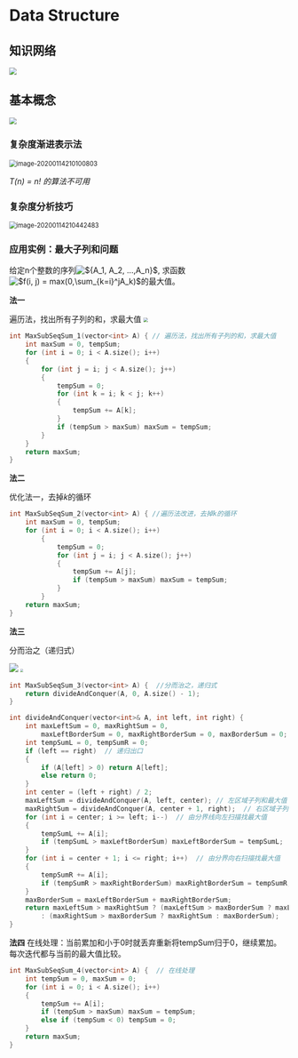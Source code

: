 # Data Structure


## 知识网络

<img src="Data%20Structure.assets/%E7%9F%A5%E8%AF%86%E7%BD%91%E7%BB%9C.jpg" style="zoom:80%;" />



## 基本概念

<img src="Data%20Structure.assets/%E5%9F%BA%E6%9C%AC%E6%A6%82%E5%BF%B5.jpg" style="zoom:80%;" />



### 复杂度渐进表示法

<img src="Data%20Structure.assets/image-20200114210100803.png" alt="image-20200114210100803" style="zoom:80%;" />

*T(n) = n! 的算法不可用*

### 复杂度分析技巧

<img src="Data%20Structure.assets/image-20200114210442483.png" alt="image-20200114210442483" style="zoom:80%;" />


### 应用实例：最大子列和问题

给定n个整数的序列<img src="https://latex.codecogs.com/gif.latex?${A_1,&space;A_2,&space;...,A_n}$" title="${A_1, A_2, ...,A_n}$" />, 求函数<img src="https://latex.codecogs.com/gif.latex?$f(i,&space;j)&space;=&space;max(0,\sum_{k=i}^jA_k)$" title="$f(i, j) = max(0,\sum_{k=i}^jA_k)$" />的最大值。

**法一**

遍历法，找出所有子列的和，求最大值
<img src="Data%20Structure.assets/20200117_111218541_iOS.png" style="zoom: 50%;" align="center">

```c++
int MaxSubSeqSum_1(vector<int> A) { // 遍历法，找出所有子列的和，求最大值
    int maxSum = 0, tempSum;
    for (int i = 0; i < A.size(); i++)
    {
        for (int j = i; j < A.size(); j++)
        {
            tempSum = 0;
            for (int k = i; k < j; k++)
            {
                tempSum += A[k];
            }
            if (tempSum > maxSum) maxSum = tempSum;
        }
    }
    return maxSum;
}
```
**法二**

优化法一，去掉*k*的循环

```c++
int MaxSubSeqSum_2(vector<int> A) { //遍历法改进，去掉k的循环
    int maxSum = 0, tempSum;
    for (int i = 0; i < A.size(); i++)
        {
            tempSum = 0;
            for (int j = i; j < A.size(); j++)
            {
                tempSum += A[j];
                if (tempSum > maxSum) maxSum = tempSum;
            }
        }
    return maxSum;
}
```

**法三**

分而治之（递归式）

![](Data%20Structure.assets/20200117_111255118_iOS.png)
<img src="Data%20Structure.assets/20200117_111328530_iOS.png" style="zoom: 33%;" />


```c++
int MaxSubSeqSum_3(vector<int> A) {  //分而治之，递归式
    return divideAndConquer(A, 0, A.size() - 1);
}

int divideAndConquer(vector<int>& A, int left, int right) {
    int maxLeftSum = 0, maxRightSum = 0, 
        maxLeftBorderSum = 0, maxRightBorderSum = 0, maxBorderSum = 0;
    int tempSumL = 0, tempSumR = 0; 
    if (left == right)  // 递归出口
    {
        if (A[left] > 0) return A[left];
        else return 0;
    }
    int center = (left + right) / 2;
    maxLeftSum = divideAndConquer(A, left, center); // 左区域子列和最大值
    maxRightSum = divideAndConquer(A, center + 1, right);  // 右区域子列和最大值
    for (int i = center; i >= left; i--)  // 由分界线向左扫描找最大值
    {
        tempSumL += A[i];
        if (tempSumL > maxLeftBorderSum) maxLeftBorderSum = tempSumL;
    }
    for (int i = center + 1; i <= right; i++)  // 由分界向右扫描找最大值
    {
        tempSumR += A[i];
        if (tempSumR > maxRightBorderSum) maxRightBorderSum = tempSumR;
    }
    maxBorderSum = maxLeftBorderSum + maxRightBorderSum;
    return maxLeftSum > maxRightSum ? (maxLeftSum > maxBorderSum ? maxLeftSum : maxBorderSum) 
        : (maxRightSum > maxBorderSum ? maxRightSum : maxBorderSum);
}
```

**法四**
在线处理：当前累加和小于0时就丢弃重新将tempSum归于0，继续累加。每次迭代都与当前的最大值比较。

```c++
int MaxSubSeqSum_4(vector<int> A) {  // 在线处理
    int tempSum = 0, maxSum = 0;
    for (int i = 0; i < A.size(); i++)
    {
        tempSum += A[i];
        if (tempSum > maxSum) maxSum = tempSum;
        else if (tempSum < 0) tempSum = 0;			
    }
    return maxSum;
}
```
